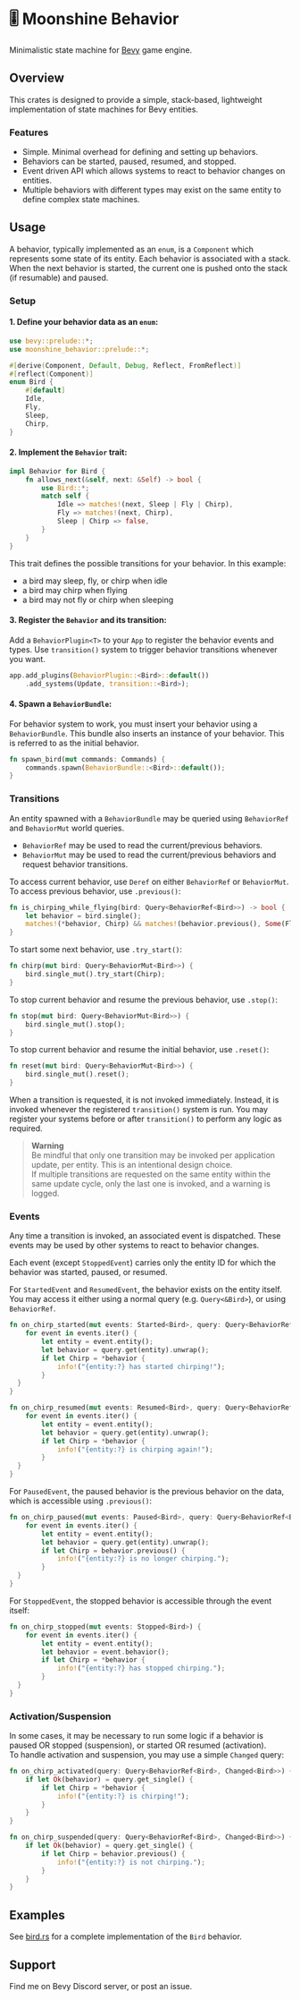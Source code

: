 # 🎚️ Moonshine Behavior
Minimalistic state machine for [Bevy](https://github.com/bevyengine/bevy) game engine.

## Overview

This crates is designed to provide a simple, stack-based, lightweight implementation of state machines for Bevy entities.

### Features
- Simple. Minimal overhead for defining and setting up behaviors.
- Behaviors can be started, paused, resumed, and stopped.
- Event driven API which allows systems to react to behavior changes on entities.
- Multiple behaviors with different types may exist on the same entity to define complex state machines.

## Usage

A behavior, typically implemented as an `enum`, is a `Component` which represents some state of its entity. Each behavior is associated with a stack.
When the next behavior is started, the current one is pushed onto the stack (if resumable) and paused.

### Setup

#### 1. Define your behavior data as an `enum`:
```rust
use bevy::prelude::*;
use moonshine_behavior::prelude::*;

#[derive(Component, Default, Debug, Reflect, FromReflect)]
#[reflect(Component)]
enum Bird {
    #[default]
    Idle,
    Fly,
    Sleep,
    Chirp,
}
```

#### 2. Implement the `Behavior` trait:
```rust
impl Behavior for Bird {
    fn allows_next(&self, next: &Self) -> bool {
        use Bird::*;
        match self {
            Idle => matches!(next, Sleep | Fly | Chirp),
            Fly => matches!(next, Chirp),
            Sleep | Chirp => false,
        }
    }
}
```
This trait defines the possible transitions for your behavior.
In this example:
  - a bird may sleep, fly, or chirp when idle
  - a bird may chirp when flying
  - a bird may not fly or chirp when sleeping

#### 3. Register the `Behavior` and its transition:
Add a `BehaviorPlugin<T>` to your `App` to register the behavior events and types.
Use `transition()` system to trigger behavior transitions whenever you want.
```rust
app.add_plugins(BehaviorPlugin::<Bird>::default())
    .add_systems(Update, transition::<Bird>);
```
  
#### 4. Spawn a `BehaviorBundle`:
For behavior system to work, you must insert your behavior using a `BehaviorBundle`.
This bundle also inserts an instance of your behavior. This is referred to as the initial behavior.
```rust
fn spawn_bird(mut commands: Commands) {
    commands.spawn(BehaviorBundle::<Bird>::default());
}
```

### Transitions

An entity spawned with a `BehaviorBundle` may be queried using `BehaviorRef` and `BehaviorMut` world queries.

- `BehaviorRef` may be used to read the current/previous behaviors.
- `BehaviorMut` may be used to read the current/previous behaviors and request behavior transitions.

To access current behavior, use `Deref` on either `BehaviorRef` or `BehaviorMut`.<br/>
To access previous behavior, use `.previous()`:
```rust
fn is_chirping_while_flying(bird: Query<BehaviorRef<Bird>>) -> bool {
    let behavior = bird.single();
    matches!(*behavior, Chirp) && matches!(behavior.previous(), Some(Fly))
}
```

To start some next behavior, use `.try_start()`:
```rust
fn chirp(mut bird: Query<BehaviorMut<Bird>>) {
    bird.single_mut().try_start(Chirp);
}
```

To stop current behavior and resume the previous behavior, use `.stop()`:
```rust
fn stop(mut bird: Query<BehaviorMut<Bird>>) {
    bird.single_mut().stop();
}
```

To stop current behavior and resume the initial behavior, use `.reset()`:
```rust
fn reset(mut bird: Query<BehaviorMut<Bird>>) {
    bird.single_mut().reset();
}
```

When a transition is requested, it is not invoked immediately. Instead, it is invoked whenever the registered `transition()` system is run.
You may register your systems before or after `transition()` to perform any logic as required.

> **Warning**<br/>
> Be mindful that only one transition may be invoked per application update, per entity. This is an intentional design choice.<br/>
> If multiple transitions are requested on the same entity within the same update cycle, only the last one is invoked, and a warning is logged.

### Events

Any time a transition is invoked, an associated event is dispatched. These events may be used by other systems to react to behavior changes.

Each event (except `StoppedEvent`) carries only the entity ID for which the behavior was started, paused, or resumed.

For `StartedEvent` and `ResumedEvent`, the behavior exists on the entity itself.
You may access it either using a normal query (e.g. `Query<&Bird>`), or using `BehaviorRef`.
```rust
fn on_chirp_started(mut events: Started<Bird>, query: Query<BehaviorRef<Bird>>) {
    for event in events.iter() {
        let entity = event.entity();
        let behavior = query.get(entity).unwrap();
        if let Chirp = *behavior {
            info!("{entity:?} has started chirping!");
        }
  }
}

fn on_chirp_resumed(mut events: Resumed<Bird>, query: Query<BehaviorRef<Bird>>) {
    for event in events.iter() {
        let entity = event.entity();
        let behavior = query.get(entity).unwrap();
        if let Chirp = *behavior {
            info!("{entity:?} is chirping again!");
        }
  }
}
```
For `PausedEvent`, the paused behavior is the previous behavior on the data, which is accessible using `.previous()`:
```rust
fn on_chirp_paused(mut events: Paused<Bird>, query: Query<BehaviorRef<Bird>>) {
    for event in events.iter() {
        let entity = event.entity();
        let behavior = query.get(entity).unwrap();
        if let Chirp = behavior.previous() {
            info!("{entity:?} is no longer chirping.");
        }
  }
}
```
For `StoppedEvent`, the stopped behavior is accessible through the event itself:
```rust
fn on_chirp_stopped(mut events: Stopped<Bird>) {
    for event in events.iter() {
        let entity = event.entity();
        let behavior = event.behavior();
        if let Chirp = *behavior {
            info!("{entity:?} has stopped chirping.");
        }
  }
}
```
### Activation/Suspension

In some cases, it may be necessary to run some logic if a behavior is paused OR stopped (suspension), or started OR resumed (activation).<br/>
To handle activation and suspension, you may use a simple `Changed` query:
```rust
fn on_chirp_activated(query: Query<BehaviorRef<Bird>, Changed<Bird>>) {
    if let Ok(behavior) = query.get_single() {
        if let Chirp = *behavior {
            info!("{entity:?} is chirping!");
        }        
    }
}

fn on_chirp_suspended(query: Query<BehaviorRef<Bird>, Changed<Bird>>) {
    if let Ok(behavior) = query.get_single() {
        if let Chirp = behavior.previous() {
            info!("{entity:?} is not chirping.");
        }        
    }
}
```

## Examples

See [bird.rs](examples/bird.rs) for a complete implementation of the `Bird` behavior.

## Support

Find me on Bevy Discord server, or post an issue.
